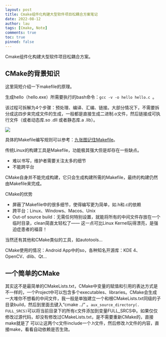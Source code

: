 ```yaml
---
layout: post
title: Cmake组件化构建大型软件项目松耦合方案笔记
date: 2022-08-12
author: lau
tags: [Cmake, Note]
comments: true
toc: true
pinned: false
---
```


Cmake组件化构建大型软件项目松耦合方案。

<!-- more -->

## CMake的背景知识

这里简短介绍一下makefile的原理。

生成hello（hello.exe）所需要执行的bash命令：`gcc -v -o hello hello.c `。

该过程可拆解为4个步骤：预处理、编译、汇编、链接。大部分情况下，不需要拆分成这四步来完成文件的生成，一般都是直接生成二进制.o文件，然后链接成可执行文件（或者动态库.so .dll 或者静态库.a .lib）。

![](https://pic1.zhimg.com/v2-8c46167e41d40f14e6f2ea02b4edacfe_1440w.jpg?source=172ae18b)

具体的Makefile编写规则可以参考：[九张图记住Makefile](https://zhuanlan.zhihu.com/p/163287897)。

传统Linux的构建工具是Makefile，功能极其强大但是却存在一些缺点。

- 难以书写，维护者需要关注太多的细节
- 不能跨平台

CMake自身并不能完成构建，它只会生成构建所需的Makefile，最终的构建仍然由Makefile来完成。

CMake的优势
- 屏蔽了Makefile中的很多细节，使得编写更为简单，如.h和.c的依赖
- 跨平台：Linux、Windows、Macos、Unix
- Out-of source build：无需任何特别设置，就能将所有的中间文件存放在一个临时目录，clean简直太轻松了—— 这一点可比Linux Kernel玩得漂亮，是强迫症患者的福音！

当然还有其他和CMake类似的工具，如autotools...

CMake使用的情况：Android App中的so，各种知名开源库：KDE 4、OpenCV、dlib、Qt...

## 一个简单的CMake


其实这不是最简单的CMakeLists.txt，CMake中变量的赋值和引用的表达方式是不一样的，一个Project中可以包含多个executables、libraries。CMake会生成一大堆你不想看的中间文件，我一般是单独建立一个和根CMakeLists.txt同级的子目录build，然后到里面去键入“cmake ../”
。`aux_source_directory(. FULL_SRCS)`可以将当前目录下的所有c文件添加到变量FULL_SRCS中。如果仅仅修改过源代码，却没有修改过CMakeLists.txt，是不需要重新CMake的，直接make就是了
可以让这两个c文件include一个.h文件，然后修改.h文件的内容，直接make，看看自动依赖是否生效。








